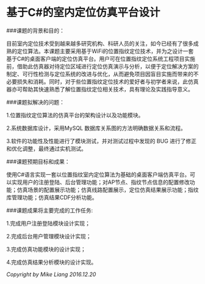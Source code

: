 # 基于C#的室内定位仿真平台设计

###课题的背景和目的：

目前室内定位技术受到越来越多研究机构、科研人员的关注，如今已经有了很多成熟的定位算法。本课题主要采用基于WiFi的位置指纹定位技术，并为之设计一套基于C#的桌面客户端的定位仿真平台。用户可在位置指纹定位系统工程项目实施前，借助此仿真器对待定位区域进行定位仿真演示与分析，以便于定位解决方案的制定、可行性检测与定位系统的改进与优化，从而避免项目因盲目实施而带来的不必要损失和消耗。同时，对于些位置指纹定位技术的爱好者与初学者来说，此仿真器亦可帮助其快速熟悉了解位置指纹定位相关技术，具有理论及实践指导意义。

###课题拟解决的问题：

1.位置指纹定位算法的仿真平台的架构设计以及功能模块。

2.系统数据库设计，采用MySQL 数据库关系图的方法明确数据关系和流程。

3.软件的功能性及性能进行了模块测试，并对测试过程中发现的 BUG 进行了修正和优化调整，最终通过实机测试。

###课题预期目标和成果：

使用C#语言实现一套以位置指纹室内定位算法为基础的桌面客户端仿真平台。可以实现用户的注册登陆、后台管理功能；对AP节点、指纹节点信息的配置修改功能；仿真场景的配置展示功能；仿真线路配置展示，定位仿真结果展示功能；指纹库管理功能；仿真结果CDF分析功能。

###课题成果将主要完成的工作任务:

1.完成用户注册登陆模块设计实现；

2.完成后台用户管理模块设计实现；

3.完成仿真功能模块的设计实现；

4.完成仿真结果分析模块的设计实现。


*Copyright by Mike Liang 2016.12.20*

